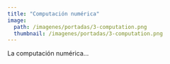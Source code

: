 ```yaml
---
title: "Computación numérica"
image: 
  path: /imagenes/portadas/3-computation.png
  thumbnail: /imagenes/portadas/3-computation.png
---
```


La computación numérica...
